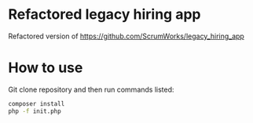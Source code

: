 # Refactored legacy hiring app
Refactored version of https://github.com/ScrumWorks/legacy_hiring_app

# How to use
Git clone repository and then run commands listed:
```sh
composer install
php -f init.php
```

